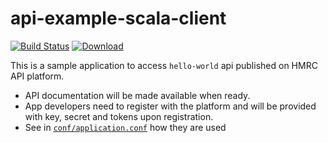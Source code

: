 api-example-scala-client
=============
[![Build Status](https://travis-ci.org/hmrc/api-example-scala-client.svg)](https://travis-ci.org/hmrc/api-example-scala-client) [ ![Download](https://api.bintray.com/packages/hmrc/releases/api-example-scala-client/images/download.svg) ](https://bintray.com/hmrc/releases/api-example-scala-client/_latestVersion)

This is a sample application to access `hello-world` api published on HMRC API platform.

* API documentation will be made available when ready.
* App developers need to register with the platform and will be provided with key, secret and tokens upon registration.
* See in [`conf/application.conf`](conf/application.conf) how they are used
